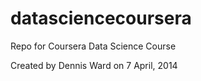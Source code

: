 datasciencecoursera
===================

Repo for Coursera Data Science Course

Created by Dennis Ward on 7 April, 2014
